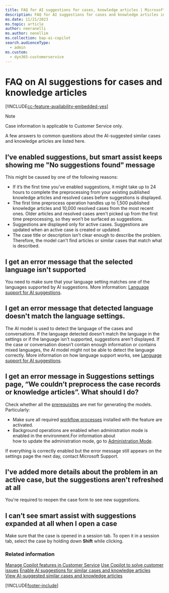 ```yaml
---
title: FAQ for AI suggestions for cases, knowledge articles | MicrosoftDocs
description: FAQ for AI suggestions for cases and knowledge articles in Dynamics 365 Customer Service.
ms.date: 11/21/2023
ms.topic: article
author: neeranelli
ms.author: nenellim
ms.collection: bap-ai-copilot
search.audienceType: 
  - admin
ms.custom: 
  - dyn365-customerservice
---
```


# FAQ on AI suggestions for cases and knowledge articles

[!INCLUDE[cc-feature-availability-embedded-yes](../../includes/cc-feature-availability.md)]

> [!NOTE]
> Case information is applicable to Customer Service only.

A few answers to common questions about the AI-suggested similar cases and knowledge articles are listed here.
 
## I’ve enabled suggestions, but smart assist keeps showing me "No suggestions found" message

This might be caused by one of the following reasons:

- If it’s the first time you've enabled suggestions, it might take up to 24 hours to complete the preprocessing from your existing published knowledge articles and resolved cases before suggestions is displayed.
- The first time preprocess operation handles up to 1,500 published knowledge articles and 10,000 resolved cases from the most recent ones. Older articles and resolved cases aren't picked up from the first time preprocessing, so they won’t be surfaced as suggestions.
- Suggestions are displayed only for active cases. Suggestions are updated when an active case is created or updated.
- The case title or description isn't clear enough to describe the problem. Therefore, the model can't find articles or similar cases that match what is described.

## I get an error message that the selected language isn't supported

You need to make sure that your language setting matches one of the languages supported by AI suggestions. More information: [Language support for AI suggestions](csw-enable-ai-suggested-cases-knowledge-articles.md#language-support-for-ai-suggestions).

## I get an error message that detected language doesn't match the language settings.

The AI model is used to detect the language of the cases and conversations. If the language detected doesn't match the language in the settings or if the language isn't supported, suggestions aren't displayed. If the case or conversation doesn’t contain enough information or contains mixed languages, the AI model might not be able to detect the language correctly. More information on how language support works, see  [Language support for AI suggestions](csw-enable-ai-suggested-cases-knowledge-articles.md#language-support-for-ai-suggestions).

## I get an error message in Suggestions settings page, “We couldn’t preprocess the case records or knowledge articles”. What should I do?

Check whether all the [prerequisites](csw-enable-ai-suggested-cases-knowledge-articles.md#prerequisites) are met for generating the models. 
Particularly:

- Make sure all required [workflow processes](csw-enable-ai-suggested-cases-knowledge-articles.md#workflow-processes) installed with the feature are activated.
- Background operations are enabled when administration mode is enabled in the environment.For information about how to update the administration mode, go to [Administration Mode](/power-platform/admin/admin-mode).

If everything is correctly enabled but the error message still appears on the settings page the next day, contact Microsoft Support.

## I've added more details about the problem in an active case, but the suggestions aren't refreshed at all

You're required to reopen the case form to see new suggestions.

## I can’t see smart assist with suggestions expanded at all when I open a case

Make sure that the case is opened in a session tab. To open it in a session tab, select the case by holding down **Shift** while clicking.

### Related information

[Manage Copilot features in Customer Service](configure-copilot-features.md)
[Use Copilot to solve customer issues](../use/use-copilot-features.md)
[Enable AI suggestions for similar cases and knowledge articles](../administer/csw-enable-ai-suggested-cases-knowledge-articles.md)  
[View AI-suggested similar cases and knowledge articles](../use/csw-view-ai-suggested-cases-knowledge-articles.md)  


[!INCLUDE[footer-include](../../includes/footer-banner.md)]

